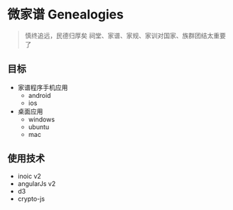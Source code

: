 # 微家谱 Genealogies

> 慎终追远，民德归厚矣
> 祠堂、家谱、家规、家训对国家、族群团结太重要了

## 目标
* 家谱程序手机应用
    * android
    * ios
* 桌面应用
    * windows
    * ubuntu
    * mac

## 使用技术
* inoic v2
* angularJs v2
* d3
* crypto-js

